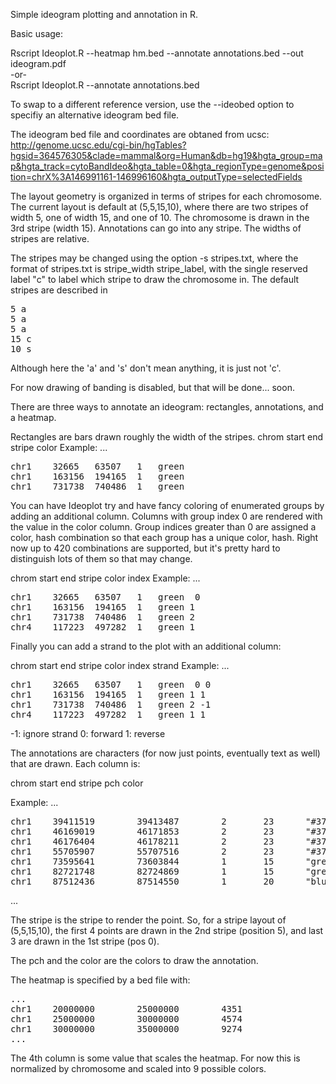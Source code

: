 Simple ideogram plotting and annotation in R.

Basic usage:

Rscript Ideoplot.R --heatmap hm.bed --annotate annotations.bed --out ideogram.pdf  
-or-  
Rscript Ideoplot.R --annotate annotations.bed  

To swap to a different reference version, use the --ideobed option to
specifiy an alternative ideogram bed file. 

The ideogram bed file and coordinates are obtaned from ucsc:
http://genome.ucsc.edu/cgi-bin/hgTables?hgsid=364576305&clade=mammal&org=Human&db=hg19&hgta_group=map&hgta_track=cytoBandIdeo&hgta_table=0&hgta_regionType=genome&position=chrX%3A146991161-146996160&hgta_outputType=selectedFields

The layout geometry is organized in terms of stripes for each
chromosome.  The current layout is default at (5,5,15,10), where there
are two stripes of width 5, one of width 15, and one of 10.  The
chromosome is drawn in the 3rd stripe (width 15).  Annotations can go
into any stripe.  The widths of stripes are relative.

The stripes may be changed using the option -s stripes.txt, where the
format of stripes.txt is stripe_width stripe_label, with the single
reserved label "c" to label which stripe to draw the chromosome
in. The default stripes are described in
<pre>
5 a
5 a
5 a
15 c
10 s
</pre>

Although here the 'a' and 's' don't mean anything, it is just not 'c'.



For now drawing of banding is disabled, but that will be done... soon.  


There are three ways to annotate an ideogram: rectangles, annotations,
and a heatmap.

Rectangles are bars drawn roughly the width of the stripes.
chrom start end stripe color
Example:
...
<pre>
chr1	32665	63507	1	green
chr1	163156	194165	1	green
chr1	731738	740486	1	green
</pre>

You can have Ideoplot try and have fancy coloring of enumerated groups
by adding an additional column.  Columns with group index 0 are
rendered with the value in the color column. Group indices greater
than 0 are assigned a color, hash combination so that each group has a
unique color, hash.  Right now up to 420 combinations are supported,
but it's pretty hard to distinguish lots of them so that may change.


chrom start end stripe color index
Example:
...
<pre>
chr1	32665	63507	1	green  0
chr1	163156	194165	1	green 1
chr1	731738	740486	1	green 2
chr4	117223	497282	1	green 1
</pre>

Finally you can add a strand to the plot with an additional column:

chrom start end stripe color index strand
Example:
...
<pre>
chr1	32665	63507	1	green  0 0
chr1	163156	194165	1	green 1 1
chr1	731738	740486	1	green 2 -1
chr4	117223	497282	1	green 1 1
</pre>

-1: ignore strand
0: forward
1: reverse


The annotations are characters (for now just points, eventually text
as well) that are drawn.  Each column is:

chrom   start           end        stripe      pch      color

Example:
...
<pre>
chr1    39411519        39413487        2       23      "#377eb8"
chr1    46169019        46171853        2       23      "#377eb8"
chr1    46176404        46178211        2       23      "#377eb8"
chr1    55705907        55707516        2       23      "#377eb8"
chr1    73595641        73603844        1       15      "green"
chr1    82721748        82724869        1       15      "green"
chr1    87512436        87514550        1       20      "blue"
</pre>
...


The stripe is the stripe to render the point.  So, for a stripe layout
of (5,5,15,10), the first 4 points are drawn in the 2nd stripe
(position 5), and last 3 are drawn in the 1st stripe (pos 0).

The pch and the color are the colors to draw the annotation.


The heatmap is specified by a bed file with:
<pre>
...
chr1    20000000        25000000        4351
chr1    25000000        30000000        4574
chr1    30000000        35000000        9274
... 
</pre>

The 4th column is some value that scales the heatmap.  For now this is
normalized by chromosome and scaled into 9 possible colors.

